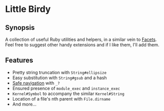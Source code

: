 Little Birdy
============

Synopsis
--------

A collection of useful Ruby utilities and helpers, in a similar vein to
[Facets](https://github.com/rubyworks/facets). Feel free to suggest other
handy extensions and if I like them, I'll add them.

Features
--------

* Pretty string truncation with `String#ellipsize`
* Easy substitution with `String#gsub` and a hash
* [Safe navigation](http://groovy.codehaus.org/Operators#Operators-SafeNavigationOperator%28%3F.%29)
  with `_?`
* Ensured presence of `module_exec` and `instance_exec`
* `Kernel#Symbol` to accompany the similar `Kernel#String`
* Location of a file's nth parent with `File.dirname`
* And more...

